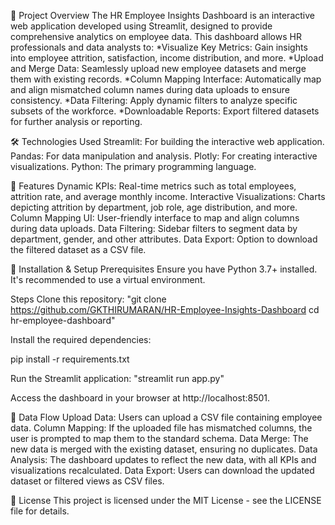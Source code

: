 📌 Project Overview
The HR Employee Insights Dashboard is an interactive web application developed using Streamlit, designed to provide comprehensive analytics on employee data.
This dashboard allows HR professionals and data analysts to:
*Visualize Key Metrics: Gain insights into employee attrition, satisfaction, income distribution, and more.
*Upload and Merge Data: Seamlessly upload new employee datasets and merge them with existing records.
*Column Mapping Interface: Automatically map and align mismatched column names during data uploads to ensure consistency.
*Data Filtering: Apply dynamic filters to analyze specific subsets of the workforce.
*Downloadable Reports: Export filtered datasets for further analysis or reporting.

🛠️ Technologies Used
Streamlit: For building the interactive web application.
Pandas: For data manipulation and analysis.
Plotly: For creating interactive visualizations.
Python: The primary programming language.

🚀 Features
Dynamic KPIs: Real-time metrics such as total employees, attrition rate, and average monthly income.
Interactive Visualizations: Charts depicting attrition by department, job role, age distribution, and more.
Column Mapping UI: User-friendly interface to map and align columns during data uploads.
Data Filtering: Sidebar filters to segment data by department, gender, and other attributes.
Data Export: Option to download the filtered dataset as a CSV file.

📁 Installation & Setup
Prerequisites
Ensure you have Python 3.7+ installed. It's recommended to use a virtual environment.

Steps
Clone this repository:
"git clone https://github.com/GKTHIRUMARAN/HR-Employee-Insights-Dashboard
cd hr-employee-dashboard"

Install the required dependencies:

pip install -r requirements.txt

Run the Streamlit application: "streamlit run app.py"

Access the dashboard in your browser at http://localhost:8501.

🔄 Data Flow
Upload Data: Users can upload a CSV file containing employee data.
Column Mapping: If the uploaded file has mismatched columns, the user is prompted to map them to the standard schema.
Data Merge: The new data is merged with the existing dataset, ensuring no duplicates.
Data Analysis: The dashboard updates to reflect the new data, with all KPIs and visualizations recalculated.
Data Export: Users can download the updated dataset or filtered views as CSV files.

📄 License
This project is licensed under the MIT License - see the LICENSE file for details.
